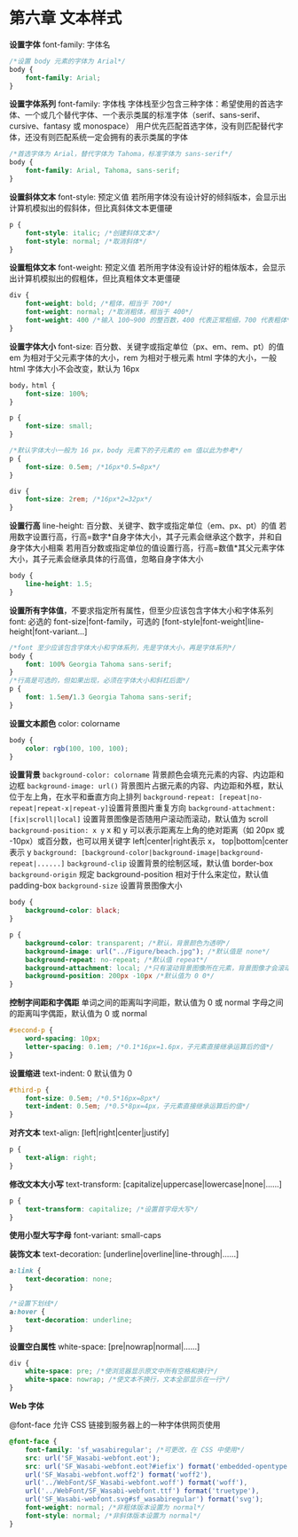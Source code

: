 # 第六章 文本样式

**设置字体**
font-family: 字体名

```css
/*设置 body 元素的字体为 Arial*/
body { 
    font-family: Arial;
}
```

**设置字体系列**
font-family: 字体栈
字体栈至少包含三种字体：希望使用的首选字体、一个或几个替代字体、一个表示类属的标准字体（serif、sans-serif、cursive、fantasy 或 monospace）
用户优先匹配首选字体，没有则匹配替代字体，还没有则匹配系统一定会拥有的表示类属的字体

```css
/*首选字体为 Arial，替代字体为 Tahoma，标准字体为 sans-serif*/
body { 
    font-family: Arial, Tahoma, sans-serif;
}
```

**设置斜体文本**
font-style: 预定义值
若所用字体没有设计好的倾斜版本，会显示出计算机模拟出的假斜体，但比真斜体文本更僵硬

```css
p {
    font-style: italic; /*创建斜体文本*/
    font-style: normal; /*取消斜体*/
}
```

**设置粗体文本**
font-weight: 预定义值
若所用字体没有设计好的粗体版本，会显示出计算机模拟出的假粗体，但比真粗体文本更僵硬

```css
div {
    font-weight: bold; /*粗体，相当于 700*/
    font-weight: normal; /*取消粗体，相当于 400*/
    font-weight: 400 /*输入 100~900 的整百数，400 代表正常粗细，700 代表粗体*/
}
```

**设置字体大小**
font-size: 百分数、关键字或指定单位（px、em、rem、pt）的值
em 为相对于父元素字体的大小，rem 为相对于根元素 html 字体的大小，一般 html 字体大小不会改变，默认为 16px

```css
body，html {
    font-size: 100%; 
}

p {
    font-size: small;
}

/*默认字体大小一般为 16 px，body 元素下的子元素的 em 值以此为参考*/
p {
    font-size: 0.5em; /*16px*0.5=8px*/
}

div {
    font-size: 2rem; /*16px*2=32px*/
}
```

**设置行高**
line-height: 百分数、关键字、数字或指定单位（em、px、pt）的值
若用数字设置行高，行高=数字\*自身字体大小，其子元素会继承这个数字，并和自身字体大小相乘
若用百分数或指定单位的值设置行高，行高=数值\*其父元素字体大小，其子元素会继承具体的行高值，忽略自身字体大小

```css
body {
    line-height: 1.5;
}
```

**设置所有字体值**，不要求指定所有属性，但至少应该包含字体大小和字体系列
font: 必选的 font-size|font-family，可选的 [font-style|font-weight|line-height|font-variant...]

```css
/*font 至少应该包含字体大小和字体系列，先是字体大小，再是字体系列*/
body { 
    font: 100% Georgia Tahoma sans-serif;
}
/*行高是可选的，但如果出现，必须在字体大小和斜杠后面*/
p { 
    font: 1.5em/1.3 Georgia Tahoma sans-serif;
}
```

**设置文本颜色**
color: colorname

```css
body {
    color: rgb(100, 100, 100);
}
```

**设置背景**
```background-color: colorname``` 背景颜色会填充元素的内容、内边距和边框
```background-image: url()``` 背景图片占据元素的内容、内边距和外框，默认位于左上角，在水平和垂直方向上排列
```background-repeat: [repeat|no-repeat|repeat-x|repeat-y]```设置背景图片重复方向
```background-attachment: [fix|scroll|local]``` 设置背景图像是否随用户滚动而滚动，默认值为 scroll
```background-position: x y```  x 和 y 可以表示距离左上角的绝对距离（如 20px 或 -10px）或百分数，也可以用关键字 left|center|right表示 x，   top|bottom|center 表示 y
```background: [background-color|background-image|background-repeat|......]```
```background-clip``` 设置背景的绘制区域，默认值 border-box
```background-origin``` 规定 background-position 相对于什么来定位，默认值 padding-box
```background-size``` 设置背景图像大小

```css
body {
    background-color: black;
}

p {
    background-color: transparent; /*默认，背景颜色为透明*/
    background-image: url("../Figure/beach.jpg"); /*默认值是 none*/
    background-repeat: no-repeat; /*默认值 repeat*/
    background-attachment: local; /*只有滚动背景图像所在元素，背景图像才会滚动*/
    background-position: 200px -10px /*默认值为 0 0*/
}
```

**控制字间距和字偶距**
单词之间的距离叫字间距，默认值为 0 或 normal
字母之间的距离叫字偶距，默认值为 0 或 normal

```css
#second-p {
    word-spacing: 10px;
    letter-spacing: 0.1em; /*0.1*16px=1.6px，子元素直接继承运算后的值*/
}
```

**设置缩进**
text-indent: 0 默认值为 0
```css
#third-p {
    font-size: 0.5em; /*0.5*16px=8px*/
    text-indent: 0.5em; /*0.5*8px=4px，子元素直接继承运算后的值*/
}
```

**对齐文本**
text-align: [left|right|center|justify]

```css
p {
    text-align: right;
}
```

**修改文本大小写**
text-transform: [capitalize|uppercase|lowercase|none|......]

```css
p {
    text-transform: capitalize; /*设置首字母大写*/
}
```

**使用小型大写字母**
font-variant: small-caps

**装饰文本**
text-decoration: [underline|overline|line-through|......]
```css
a:link {
    text-decoration: none;
}

/*设置下划线*/
a:hover {
    text-decoration: underline; 
}
```

**设置空白属性**
white-space: [pre|nowrap|normal|......]
```css
div {
    white-space: pre; /*使浏览器显示原文中所有空格和换行*/
    white-space: nowrap; /*使文本不换行，文本全部显示在一行*/
}
```

**Web 字体**

@font-face 允许 CSS 链接到服务器上的一种字体供网页使用

```css
@font-face {
    font-family: 'sf_wasabiregular'; /*可更改，在 CSS 中使用*/
    src: url('SF_Wasabi-webfont.eot');
    src: url('SF_Wasabi-webfont.eot?#iefix') format('embedded-opentype'),
    url('SF_Wasabi-webfont.woff2') format('woff2'),
    url('../WebFont/SF_Wasabi-webfont.woff') format('woff'),
    url('../WebFont/SF_Wasabi-webfont.ttf') format('truetype'),
    url('SF_Wasabi-webfont.svg#sf_wasabiregular') format('svg');
    font-weight: normal; /*非粗体版本设置为 normal*/
    font-style: normal; /*非斜体版本设置为 normal*/
}
```

